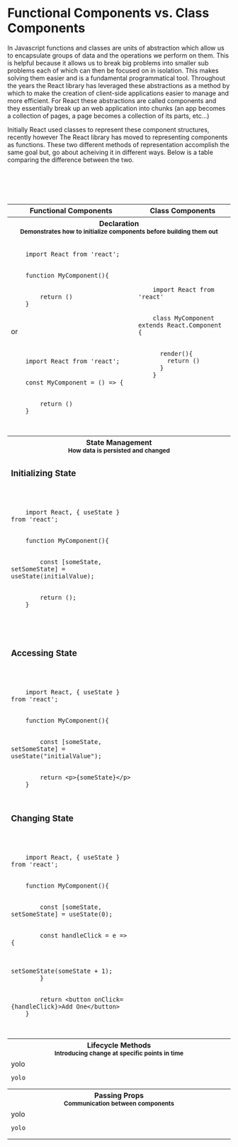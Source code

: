 
# Functional Components vs. Class Components 

In Javascript functions and classes are units of abstraction which allow us to encapsulate groups of data and the operations we perform on them. This is helpful because it allows us to break big problems into smaller sub problems each of which can then be focused on in isolation. This makes solving them easier and is a fundamental programmatical tool. Throughout the years the React library has leveraged these abstractions as a method by which to make the creation of client-side applications easier to manage and more efficient. For React these abstractions are called components and they essentially break up an web application into chunks (an app becomes a collection of pages, a page becomes a collection of its parts, etc...) 

Initially React used classes to represent these component structures, recently however The React library has moved to representing components as functions. These two different methods of representation accomplish the same goal but, go about acheiving it in different ways. Below is a table comparing the difference between the two.  

<table>
  <tr>
    <th width=700>Functional Components</th>
    <th width=700>Class Components</th>
  </tr>
  <tr>
    <th colspan=2>Declaration </br> 
      <sub> Demonstrates how to initialize components before building them out </sub>
    </th>
  </tr>
  <tr>
        <td>
            <pre>
                <code>
    import React from 'react';
    </br>
    function MyComponent(){
    </br>
        return ()
    }
                    </code>
            </pre>
        <span>or</span>
        </br>
         </br>
        <pre>
            <code>
    import React from 'react';
    </br>
    const MyComponent = () => {
    </br>
        return ()
    }
            </code>
        </pre> 
        </td>
     </br>
    <pre>
    <code>
    <td>
    <pre><code>
    import React from 'react' 
</br>
    class MyComponent extends React.Component { 
</br>
      render(){
        return ()          
      }
    }
    </code>
    </pre>
    </td>
  </tr>
   <tr>
    <th colspan=2>State Management </br> 
      <sub>How data is persisted and changed</sub>
    </th>
  </tr>
  <tr>
            <td>
            <h3>Initializing State</h3>
        </br>
            <pre>
                <code>
    import React, { useState } from 'react';
    </br>
    function MyComponent(){
        </br>
        const [someState, setSomeState] = useState(initialValue);
        </br>
        return ();
    }
                </code>
            </pre>
        </br>
        <h3>Accessing State</h3>
    </br>
        <pre>
            <code>
    import React, { useState } from 'react';
    </br>
    function MyComponent(){
    </br>
        const [someState, setSomeState] = useState("initialValue");
    </br>
        return &ltp&gt{someState}&lt/p&gt
    }
            </code>
        </pre>
        <h3>Changing State</h3>
    </br>
        <pre>
            <code>
    import React, { useState } from 'react';
    </br>
    function MyComponent(){
    </br>
        const [someState, setSomeState] = useState(0);
    </br>
        const handleClick = e => {
        </br>
            setSomeState(someState + 1);
        }
    </br> 
        return &ltbutton onClick={handleClick}&gtAdd One&lt/button&gt;
    }
            </code>
        </pre>
        </td>
  </tr>
   <tr>
    <th colspan=2>Lifecycle Methods</br> 
      <sub>Introducing change at specific points in time</sub>
    </th>
  </tr>
  <tr>
    <td>
       yolo
      <pre><code>yolo</code></pre>
    </td>
  </tr>
  <tr>
      <th colspan=2>Passing Props</br> 
      <sub>Communication between components</sub>
    </th>
  </tr>
  <tr>
    <td>
       yolo
      <pre><code>yolo</code></pre>
    </td>
  </tr>
</table>
